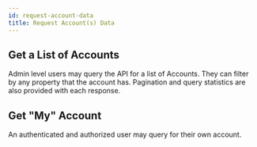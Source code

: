 ```yaml
---
id: request-account-data
title: Request Account(s) Data
---
```


## Get a List of Accounts

Admin level users may query the API for a list of Accounts. They can filter by any property that the account has. Pagination and query statistics are also provided with each response.

## Get "My" Account

An authenticated and authorized user may query for their own account.
